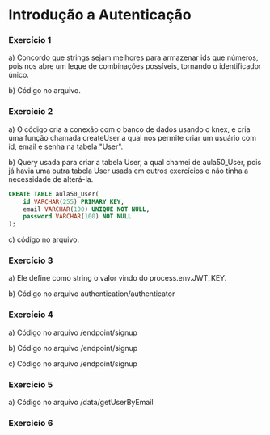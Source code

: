 # Introdução a Autenticação

### Exercício 1

a) Concordo que strings sejam melhores para armazenar ids que números, pois nos abre um leque de combinações possíveis, tornando o identificador único.

b) Código no arquivo.

### Exercício 2

a) O código cria a conexão com o banco de dados usando o knex, e cria uma função chamada createUser a qual nos permite criar um usuário com id, email e senha na tabela "User".

b) Query usada para criar a tabela User, a qual chamei de aula50_User, pois já havia uma outra tabela User usada em outros exercícios e não tinha a necessidade de alterá-la.
```sql
CREATE TABLE aula50_User(
	id VARCHAR(255) PRIMARY KEY,
    email VARCHAR(100) UNIQUE NOT NULL,
    password VARCHAR(100) NOT NULL
);
```
c) código no arquivo.

### Exercício 3

a) Ele define como string o valor vindo do process.env.JWT_KEY.

b) Código no arquivo authentication/authenticator

### Exercício 4
a) Código no arquivo /endpoint/signup

b) Código no arquivo /endpoint/signup

c) Código no arquivo /endpoint/signup

### Exercício 5

a) Código no arquivo /data/getUserByEmail

### Exercício 6